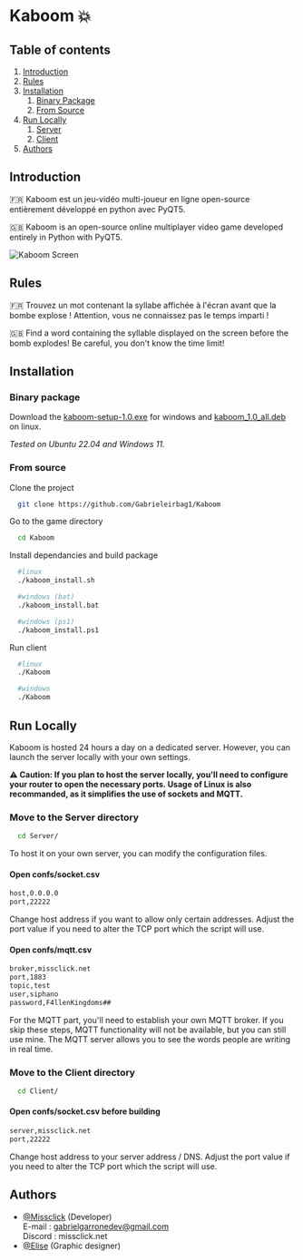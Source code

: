 # Kaboom 💥

## Table of contents  
1. [Introduction](#introduction)  
2. [Rules](#rules)  
3. [Installation](#install)  
    1. [Binary Package](#binary)
    2. [From Source](#source) 
4. [Run Locally](#runlocally)
    1. [Server](#server)
    2. [Client](#client)
5. [Authors](#authors)  


<a name="introduction"></a>
## Introduction 
🇫🇷 Kaboom est un jeu-vidéo multi-joueur en ligne open-source entièrement développé en python avec PyQT5.

🇬🇧 Kaboom is an open-source online multiplayer video game developed entirely in Python with PyQT5.

![Kaboom Screen](https://github.com/Gabrieleirbag1/Kaboom/blob/main/Kaboom.png)  

<a name="rules"></a>
## Rules
🇫🇷 Trouvez un mot contenant la syllabe affichée à l'écran avant que la bombe explose !
Attention, vous ne connaissez pas le temps imparti !

🇬🇧 Find a word containing the syllable displayed on the screen before the bomb explodes!
Be careful, you don't know the time limit!

<a name="install"></a>
## Installation

<a name="binary"></a>
### Binary package
Download the [kaboom-setup-1.0.exe](https://github.com/Gabrieleirbag1/Kaboom/releases/archive/refs/tags/kaboom-setup-1.0.exe) for windows and [kaboom_1.0_all.deb](https://github.com/Gabrieleirbag1/Kaboom/releases/archive/refs/tags/kaboom_1.0_all.deb) on linux.

*Tested on Ubuntu 22.04 and Windows 11.*

<a name="source"></a>
### From source  
Clone the project  

~~~bash  
  git clone https://github.com/Gabrieleirbag1/Kaboom
~~~

Go to the game directory  

~~~bash  
  cd Kaboom
~~~

Install dependancies and build package

~~~bash
  #linux
  ./kaboom_install.sh 

  #windows (bat)
  ./kaboom_install.bat

  #windows (ps1)
  ./kaboom_install.ps1
~~~

Run client

~~~bash  
  #linux
  ./Kaboom

  #windows
  ./Kaboom
~~~  
<a name="runlocally"></a>
## Run Locally

Kaboom is hosted 24 hours a day on a dedicated server. However, you can launch the server locally with your own settings.

**⚠️ Caution: If you plan to host the server locally, you'll need to configure your router to open the necessary ports. Usage of Linux is also recommanded, as it simplifies the use of sockets and MQTT.**

<a name="server"></a>
### Move to the Server directory 

~~~bash  
  cd Server/
~~~

To host it on your own server, you can modify the configuration files.

#### Open confs/socket.csv
~~~bash
host,0.0.0.0
port,22222
~~~
Change host address if you want to allow only certain addresses.
Adjust the port value if you need to alter the TCP port which the script will use.

#### Open confs/mqtt.csv
~~~bash
broker,missclick.net
port,1883
topic,test
user,siphano
password,F4llenKingdoms##
~~~
For the MQTT part, you'll need to establish your own MQTT broker. If you skip these steps, MQTT functionality will not be available, but you can still use mine. The MQTT server allows you to see the words people are writing in real time.

<a name="client"></a>
### Move to the Client directory 

~~~bash  
  cd Client/
~~~
#### Open confs/socket.csv before building
~~~bash
server,missclick.net
port,22222
~~~
Change host address to your server address / DNS.
Adjust the port value if you need to alter the TCP port which the script will use.

<a name="authors"></a>
## Authors  
- [@Missclick](https://www.github.com/Gabrieleirbag1) (Developer)  
  E-mail : gabrielgarronedev@gmail.com  
  Discord : missclick.net  
- [@Elise](https://linktr.ee/Jellyfishyu) (Graphic designer) 
